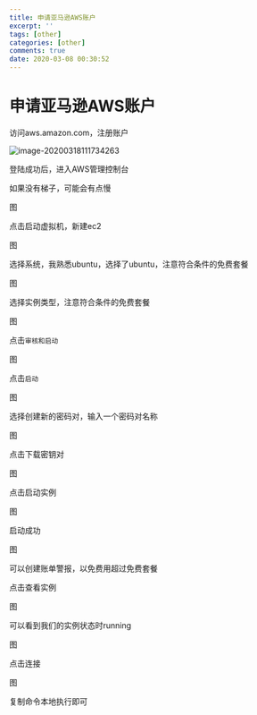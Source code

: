 ```yaml
---
title: 申请亚马逊AWS账户
excerpt: ''
tags: [other]
categories: [other]
comments: true
date: 2020-03-08 00:30:52
---
```


# 申请亚马逊AWS账户

访问aws.amazon.com，注册账户

![image-20200318111734263](C:\Users\kongz\AppData\Roaming\Typora\typora-user-images\image-20200318111734263.png)

登陆成功后，进入AWS管理控制台

如果没有梯子，可能会有点慢

图

点击启动虚拟机，新建ec2

图

选择系统，我熟悉ubuntu，选择了ubuntu，注意符合条件的免费套餐

图

选择实例类型，注意符合条件的免费套餐

图

点击`审核和启动`

图

点击`启动`

图

选择创建新的密码对，输入一个密码对名称

图

点击下载密钥对

图

点击启动实例

图

启动成功

图

可以创建账单警报，以免费用超过免费套餐

点击查看实例

图

可以看到我们的实例状态时running

图

点击连接

图

复制命令本地执行即可

